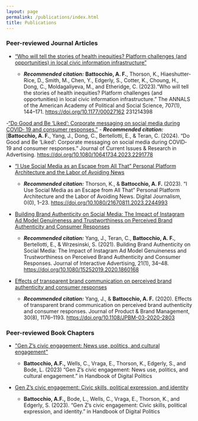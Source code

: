 ```yaml
---
layout: page
permalink: /publications/index.html
title: Publications
---
```


### Peer-reviewed Journal Articles

- [“Who will tell the stories of health inequities? Platform challenges (and opportunities) in local civic information infrastructure”](http://afbat.github.io/files/Battocchio_et_al2023b.pdf)

    - ***Recommended citation:*** **Battocchio, A. F.**, Thorson, K., Hiaeshutter‐Rice, D., Smith, M., Chen, Y., Edgerly, S., Cotter, K., Choung, H., Dong, C., Moldagaliyeva, M., and Etheridge, C. (2023).“Who will tell the stories of health inequities? Platform challenges (and opportunities) in local civic information infrastructure.” The ANNALS of the American Academy of Political and Social Science, 707(1), 144–171. https://doi.org/10.1177/00027162 231214398


-[“Do Good and Be ‘Liked’: Corporate messaging on social media during COVID‐ 19 and consumer responses.”](http://afbat.github.io/files/Battocchio_et_al2023a)
    - ***Recommended citation:*** [**Battocchio, A. F.**, Yang, J., Dong, C., Bertellotti, E., & Teran, C. (2024). “Do Good and Be ‘Liked’: Corporate messaging on social media during COVID‐ 19 and consumer responses.” Journal of Current Issues & Research in Advertising. https://doi.org/10.1080/10641734.2023.2291778


- [“I Use Social Media as an Escape from All That” Personal Platform Architecture and the Labor of Avoiding News](http://afbat.github.io/files/ThorsonBattocchio_2023.pdf)

    - ***Recommended citation:*** Thorson, K., & **Battocchio, A. F.** (2023). “I Use Social Media as an Escape from All That” Personal Platform Architecture and the Labor of Avoiding News. Digital Journalism, 0(0), 1–23. https://doi.org/10.1080/21670811.2023.2244993


- [Building Brand Authenticity on Social Media: The Impact of Instagram Ad Model Genuineness and Trustworthiness on Perceived Brand Authenticity and Consumer Responses](http://afbat.github.io/files/Yang_et_al_2021.pdf)

    - ***Recommended citation:*** Yang, J., Teran, C., **Battocchio, A. F.**, Bertellotti, E., & Wrzesinski, S. (2021). Building Brand Authenticity on Social Media: The Impact of Instagram Ad Model Genuineness and Trustworthiness on Perceived Brand Authenticity and Consumer Responses. Journal of Interactive Advertising, 21(1), 34–48. https://doi.org/10.1080/15252019.2020.1860168


- [Effects of transparent brand communication on perceived brand authenticity and consumer responses](http://afbat.githun.io/files/YangBattocchio_2020.pdf)

    - ***Recommended citation:*** Yang, J., & **Battocchio, A. F.** (2020). Effects of transparent brand communication on perceived brand authenticity and consumer responses. Journal of Product & Brand Management, 30(8), 1176–1193. https://doi.org/10.1108/JPBM-03-2020-2803

### Peer-reviewed Book Chapters

- ["Gen Z’s civic engagement: News use, politics, and cultural engagement"](https://www.researchgate.net/publication/375765894_Gen_Z's_civic_engagement_civic_skills_political_expression_and_identity)

    - **Battocchio, A.F.,** Wells, C., Vraga, E., Thorson, K., Edgerly, S., and Bode, L. (2023) “Gen Z’s civic engagement: News use, politics, and cultural engagement.” in Handbook of Digital Politics


- [Gen Z’s civic engagement: Civic skills, political expression, and identity](https://www.researchgate.net/publication/375765894_Gen_Z's_civic_engagement_civic_skills_political_expression_and_identity)

    - **Battocchio, A.F.,** Bode, L., Wells, C., Vraga, E., Thorson, K., and Edgerly, S. (2023). “Gen Z’s civic engagement: Civic skills, political expression, and identity.” in Handbook of Digital Politics

